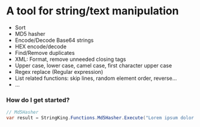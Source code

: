 
# A tool for string/text manipulation 

* Sort
* MD5 hasher
* Encode/Decode Base64 strings
* HEX encode/decode
* Find/Remove duplicates
* XML: Format, remove unneeded closing tags
* Upper case, lower case, camel case, first character upper case
* Regex replace (Regular expression)
* List related functions: skip lines, random element order, reverse...
* ...

### How do I get started?

```csharp
// Md5Hasher
var result = StringKing.Functions.Md5Hasher.Execute("Lorem ipsum dolor sit amet, consetetur");
```
